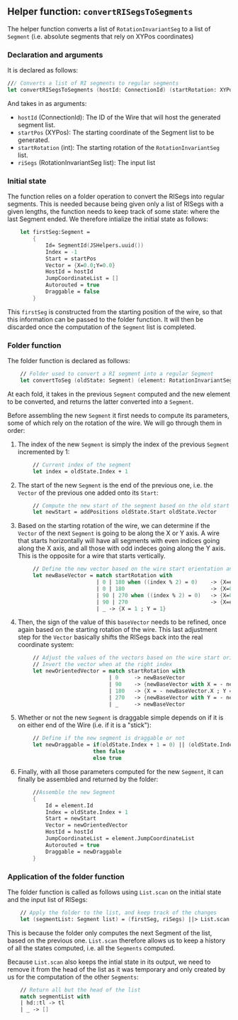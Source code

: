  ## Helper function: `convertRISegsToSegments`

The helper function converts a list of `RotationInvariantSeg` to a list of `Segment` (i.e. absolute segments that rely on XYPos coordinates)

### Declaration and arguments

It is declared as follows:

```fsharp
/// Converts a list of RI segments to regular segments
let convertRISegsToSegments (hostId: ConnectionId) (startRotation: XYPos) (startDir: int) (riSegs: RotationInvariantSeg list) : Segment list =
```

And takes in as arguments:
 - `hostId` (ConnectionId): The ID of the Wire that will host the generated segment list.
 - `startPos` (XYPos): The starting coordinate of the Segment list to be generated.
 - `startRotation` (int): The starting rotation of the `RotationInvariantSeg` list. 
 - `riSegs` (RotationInvariantSeg list): The input list

### Initial state

The function relies on a folder operation to convert the RISegs into regular segments. This is needed because being given only a list of RISegs with a given lengths, the function needs to keep track of some state: where the last Segment ended. We therefore intialize the initial state as follows:

```fsharp
    let firstSeg:Segment =
        {
            Id= SegmentId(JSHelpers.uuid())
            Index = -1
            Start = startPos
            Vector = {X=0.0;Y=0.0}
            HostId = hostId
            JumpCoordinateList = []
            Autorouted = true
            Draggable = false
        }
```

This `firstSeg` is constructed from the starting position of the wire, so that this information can be passed to the folder function. It will then be discarded once the computation of the `Segment` list is completed.

### Folder function

The folder function is declared as follows:

```fsharp
    // Folder used to convert a RI segment into a regular Segment
    let convertToSeg (oldState: Segment) (element: RotationInvariantSeg) : Segment
```

At each fold, it takes in the previous `Segment` computed and the new element to be converted, and returns the latter converted into a `Segment`.

Before assembling the new `Segment` it first needs to compute its parameters, some of which rely on the rotation of the wire. We will go through them in order:

1. The index of the new `Segment` is simply the index of the previous `Segment` incremented by 1:

```fsharp
        // Current index of the segment
        let index = oldState.Index + 1
```

2. The start of the new `Segment` is the end of the previous one, i.e. the `Vector` of the previous one added onto its `Start`:

```fsharp
        // Compute the new start of the segment based on the old start + old vector
        let newStart = addPositions oldState.Start oldState.Vector
```

3. Based on the starting rotation of the wire, we can determine if the `Vector` of the next `Segment` is going to be along the X or Y axis. A wire that starts horizontally will have all segments with even indices going along the X axis, and all those with odd indeces going along the Y axis. This is the opposite for a wire that starts vertically.

```fsharp
        // Define the new vector based on the wire start orientation and the current index
        let newBaseVector = match startRotation with
                            | 0 | 180 when ((index % 2) = 0)    -> {X=element.Length;Y=0.0}
                            | 0 | 180                           -> {X=0.0;Y=element.Length}
                            | 90 | 270 when ((index % 2) = 0)   -> {X=0.0;Y=element.Length}
                            | 90 | 270                          -> {X=element.Length;Y=0.0}
                            | _ -> {X = 1 ; Y = 1}
```

4. Then, the sign of the value of this `baseVector` needs to be refined, once again based on the starting rotation of the wire. This last adjustment step for the `Vector` basically shifts the RISegs back into the real coordinate system:

```fsharp
        // Adjust the values of the vectors based on the wire start orientation and current index:
        // Invert the vector when at the right index
        let newOrientedVector = match startRotation with
                                | 0     -> newBaseVector
                                | 90    -> {newBaseVector with X = - newBaseVector.X}
                                | 180   -> {X = - newBaseVector.X ; Y = - newBaseVector.Y }
                                | 270   -> {newBaseVector with Y = - newBaseVector.Y }
                                | _     -> newBaseVector
```

5. Whether or not the new `Segment` is draggable simple depends on if it is on either end of the Wire (i.e. if it is a "stick"):

```fsharp
        // Define if the new segment is draggable or not
        let newDraggable = if(oldState.Index + 1 = 0) || (oldState.Index + 1 = riSegs.Length - 1)
                           then false
                           else true 
```

6. Finally, with all those parameters computed for the new `Segment`, it can finally be assembled and returned by the folder:

```fsharp
        //Assemble the new Segment
        {
            Id = element.Id
            Index = oldState.Index + 1
            Start = newStart
            Vector = newOrientedVector
            HostId = hostId
            JumpCoordinateList = element.JumpCoordinateList
            Autorouted = true
            Draggable = newDraggable
        }
```


### Application of the folder function

The folder function is called as follows using `List.scan` on the initial state and the input list of RISegs:

```fsharp
    // Apply the folder to the list, and keep track of the changes
    let (segmentList: Segment list) = (firstSeg, riSegs) ||> List.scan convertToSeg
```

This is because the folder only computes the next Segment of the list, based on the previous one. `List.scan` therefore allows us to keep a history of all the states computed, i.e. all the `Segments` computed.

Because `List.scan` also keeps the intial state in its output, we need to remove it from the head of the list as it was temporary and only created by us for the computation of the other `Segments`:

```fsharp
    // Return all but the head of the list
    match segmentList with
    | hd::tl -> tl
    | _ -> []
```
